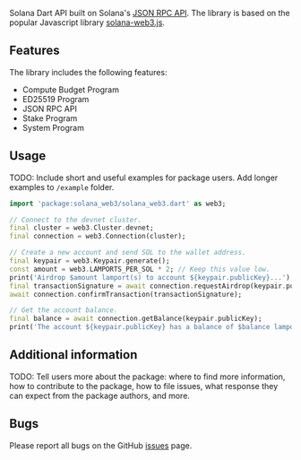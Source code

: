 <!-- 
This README describes the package. If you publish this package to pub.dev,
this README's contents appear on the landing page for your package.

For information about how to write a good package README, see the guide for
[writing package pages](https://dart.dev/guides/libraries/writing-package-pages). 

For general information about developing packages, see the Dart guide for
[creating packages](https://dart.dev/guides/libraries/create-library-packages)
and the Flutter guide for
[developing packages and plugins](https://flutter.dev/developing-packages). 
-->

Solana Dart API built on Solana's [JSON RPC API](https://docs.solana.com/developing/clients/jsonrpc-api). The library is based on the popular Javascript library [solana-web3.js](https://github.com/solana-labs/solana-web3.js).

## Features

The library includes the following features:

* Compute Budget Program
* ED25519 Program
* JSON RPC API
* Stake Program
* System Program

## Usage

TODO: Include short and useful examples for package users. Add longer examples
to `/example` folder. 

```dart
import 'package:solana_web3/solana_web3.dart' as web3;

// Connect to the devnet cluster.
final cluster = web3.Cluster.devnet;
final connection = web3.Connection(cluster);

// Create a new account and send SOL to the wallet address.
final keypair = web3.Keypair.generate();
const amount = web3.LAMPORTS_PER_SOL * 2; // Keep this value low.
print('Airdrop $amount lamport(s) to account ${keypair.publicKey}...');
final transactionSignature = await connection.requestAirdrop(keypair.publicKey, amount);
await connection.confirmTransaction(transactionSignature);

// Get the account balance.
final balance = await connection.getBalance(keypair.publicKey);
print('The account ${keypair.publicKey} has a balance of $balance lamport(s).');
```

## Additional information

TODO: Tell users more about the package: where to find more information, how to 
contribute to the package, how to file issues, what response they can expect 
from the package authors, and more.


## Bugs
Please report all bugs on the GitHub [issues](https://github.com/merigo-labs/solana-web3/issues) page.